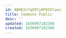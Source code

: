 ```yaml
---
id: ABHE2n7qX9Ty8P65Olaox
title: Commons Public
desc: ''
updated: 1636997182366
created: 1636997182366
---
```


